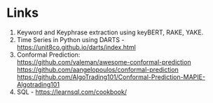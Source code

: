 # Links
1. Keyword and Keyphrase extraction using keyBERT, RAKE, YAKE.
2. Time Series in Python using DARTS - https://unit8co.github.io/darts/index.html
3. Conformal Prediction:\
https://github.com/valeman/awesome-conformal-prediction \
https://github.com/aangelopoulos/conformal-prediction \
https://github.com/AlgoTrading101/Conformal-Prediction-MAPIE-Algotrading101
4. SQL - https://learnsql.com/cookbook/ 
   


